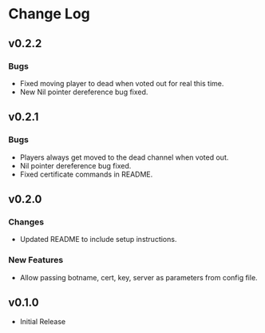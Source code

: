 # Change Log

## v0.2.2
### Bugs
- Fixed moving player to dead when voted out for real this time.
- New Nil pointer dereference bug fixed.


## v0.2.1
### Bugs
- Players always get moved to the dead channel when voted out.
- Nil pointer dereference bug fixed.
- Fixed certificate commands in README.


## v0.2.0
### Changes
- Updated README to include setup instructions.

### New Features
- Allow passing botname, cert, key, server as parameters from config file.


## v0.1.0
- Initial Release
